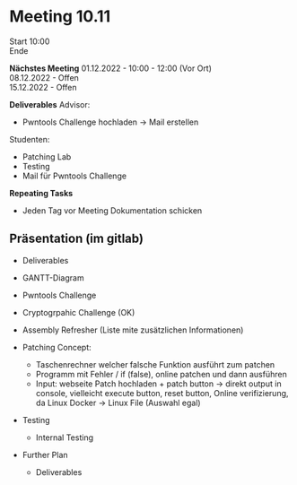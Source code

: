 # Meeting 10.11

Start 10:00\
Ende 

**Nächstes Meeting**
01.12.2022 - 10:00 - 12:00 (Vor Ort)\
08.12.2022 - Offen\
15.12.2022 - Offen

**Deliverables**
Advisor:
- Pwntools Challenge hochladen -> Mail erstellen

Studenten:
- Patching Lab
- Testing
- Mail für Pwntools Challenge

**Repeating Tasks**
- Jeden Tag vor Meeting Dokumentation schicken

## Präsentation (im gitlab)
- Deliverables
- GANTT-Diagram
- Pwntools Challenge
- Cryptogrpahic Challenge (OK)
- Assembly Refresher (Liste mite zusätzlichen Informationen)
- Patching Concept:
  - Taschenrechner welcher falsche Funktion ausführt zum patchen
  - Programm mit Fehler / if (false), online patchen und dann ausführen
  - Input: webseite Patch hochladen + patch button -> direkt output in console, vielleicht execute button, reset button, Online verifizierung, da Linux Docker -> Linux File (Auswahl egal)
- Testing
  - Internal Testing

- Further Plan
  - Deliverables